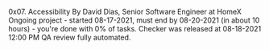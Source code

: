 0x07. Accessibility
 By David Dias, Senior Software Engineer at HomeX
 Ongoing project - started 08-17-2021, must end by 08-20-2021 (in about 10 hours) - you're done with 0% of tasks.
 Checker was released at 08-18-2021 12:00 PM
 QA review fully automated.